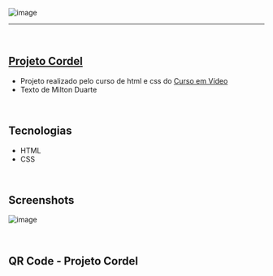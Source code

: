 ![image](https://user-images.githubusercontent.com/106173624/201481060-6859dbe4-2c91-4da3-aa2c-fbfcb95dc58e.png)

<hr>
<br/>

## [Projeto Cordel](https://nathrds.github.io/site-android/)

* Projeto realizado pelo curso de html e css do [Curso em Vídeo](https://www.cursoemvideo.com/)
* Texto de Milton Duarte

<br/>

## Tecnologias
* HTML
* CSS

<br/>

## Screenshots
![image](https://user-images.githubusercontent.com/106173624/201763575-32c851ea-e274-47e8-a2a7-1fd144b500d6.png)

<br/>

## QR Code - Projeto Cordel
